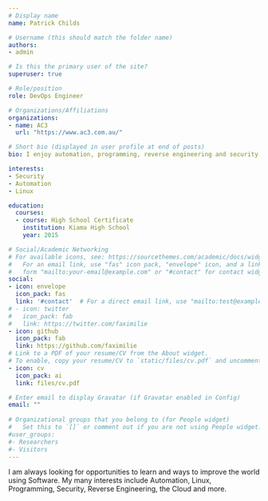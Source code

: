 ```yaml
---
# Display name
name: Patrick Childs

# Username (this should match the folder name)
authors:
- admin

# Is this the primary user of the site?
superuser: true

# Role/position
role: DevOps Engineer

# Organizations/Affiliations
organizations:
- name: AC3
  url: "https://www.ac3.com.au/"

# Short bio (displayed in user profile at end of posts)
bio: I enjoy automation, programming, reverse engineering and security.

interests:
- Security
- Automation
- Linux

education:
  courses:
  - course: High School Certificate
    institution: Kiama High School
    year: 2015

# Social/Academic Networking
# For available icons, see: https://sourcethemes.com/academic/docs/widgets/#icons
#   For an email link, use "fas" icon pack, "envelope" icon, and a link in the
#   form "mailto:your-email@example.com" or "#contact" for contact widget.
social:
- icon: envelope
  icon_pack: fas
  link: '#contact'  # For a direct email link, use "mailto:test@example.org".
# - icon: twitter
#   icon_pack: fab
#   link: https://twitter.com/faximilie
- icon: github
  icon_pack: fab
  link: https://github.com/faximilie
# Link to a PDF of your resume/CV from the About widget.
# To enable, copy your resume/CV to `static/files/cv.pdf` and uncomment the lines below.  
- icon: cv
  icon_pack: ai
  link: files/cv.pdf

# Enter email to display Gravatar (if Gravatar enabled in Config)
email: ""
  
# Organizational groups that you belong to (for People widget)
#   Set this to `[]` or comment out if you are not using People widget.  
#user_groups:
#- Researchers
#- Visitors
---
```


I am always looking for opportunities to learn and ways to improve the world using Software. My many interests include Automation, Linux, Programming, Security, Reverse Engineering, the Cloud and more.

